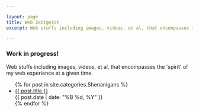 ```yaml
---

layout: page
title: Web Zeitgeist 
excerpt: Web stuffs including images, videos, et al, that encompasses the 'spirit' of my web experience at a given time.

---
```


<h3>Work in progress!</h3>
<div>Web stuffs including images, videos, et al, that encompasses the 'spirit' of my web experience at a given time.</div>

<ul class="post-list">
{% for post in site.categories.Shenanigans %} 
  <li><article><a href="{{ site.siteurl }}{{ post.url }}">{{ post.title }} </a>
  <div class="entry-date"><time datetime="{{ post.date | date_to_xmlschema }}">{{ post.date | date: "%B %d, %Y" }}</time></div>
  </article></li>
{% endfor %}
</ul>
